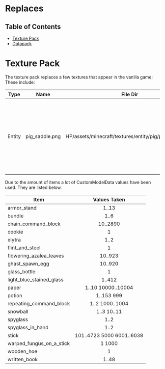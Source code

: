 # Replaces

## Table of Contents
- [Texture Pack](#texture-pack)
- [Datapack](#datapack)


# Texture Pack

The texture pack replaces a few textures that appear in the vanilla game; These include:  

| Type   | Name           | File Dir                                               | Effects                                            | Reason                                                                                                 |
| ------ | -------------- | ------------------------------------------------------ | -------------------------------------------------- | ------------------------------------------------------------------------------------------------------ |
| Entity | pig_saddle.png | HP/assets/minecraft/textures/entity/pig/pig_saddle.png | Pigs with saddles will appear as normal pigs       | Brooms use an invisible pig with a saddle as their chair but invisibility doesn't hide saddles on mobs |

Due to the amount of items a lot of CustomModelData values have been used. They are listed below.  

| Item                     | Values Taken                |
| ------------------------ |:---------------------------:|
| armor_stand              | 1..13                       |
| bundle                   | 1..6                        |
| chain_command_block      | 10..2890                    |
| cookie                   | 1                           |
| elytra                   | 1..2                        |
| flint_and_steel          | 1                           |
| flowering_azalea_leaves  | 10..923                     |
| ghast_spawn_egg          | 10..920                     |
| glass_bottle             | 1                           |
| light_blue_stained_glass | 1..412                      |
| paper                    | 1..10 10000..10004          |
| potion                   | 1..153  999                 |
| repeating_command_block  | 1..2  1000..1004            |
| snowball                 | 1..3  10..11                |
| spyglass                 | 1..2                        |
| spyglass_in_hand         | 1..2                        |
| stick                    | 101..4723  5000  6001..6038 |
| warped_fungus_on_a_stick | 1  1000                     |
| wooden_hoe               | 1                           |
| written_book             | 1..48                       |
